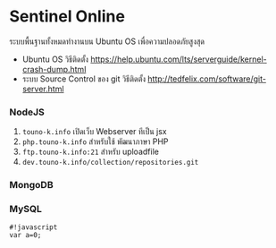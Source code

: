 # **Sentinel Online** #
ระบบพื้นฐานทั้งหมดทำงานบน Ubuntu OS เพื่อความปลอดภัยสูงสุด

* Ubuntu OS วิธีติดตั้ง https://help.ubuntu.com/lts/serverguide/kernel-crash-dump.html
* ระบบ Source Control ของ git วิธีติดตั้ง http://tedfelix.com/software/git-server.html


### NodeJS ###
1. `touno-k.info` เปิดเว็บ Webserver ทีเป็น jsx 
2. `php.touno-k.info` สำหรับใช้ พัฒนาภาษา PHP
3. `ftp.touno-k.info:21` สำหรับ uploadfile
4. `dev.touno-k.info/collection/repositories.git`

### MongoDB ###


### MySQL ###

```
#!javascript
var a=0;

```